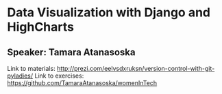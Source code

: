 # Data Visualization with Django and HighCharts
## Speaker: Tamara Atanasoska 

Link to materials: http://prezi.com/eelvsdxruksn/version-control-with-git-pyladies/
Link to exercises: https://github.com/TamaraAtanasoska/womenInTech
